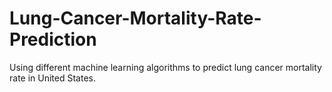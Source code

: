 # Lung-Cancer-Mortality-Rate-Prediction
Using different machine learning algorithms to predict lung cancer mortality rate in United States. 

